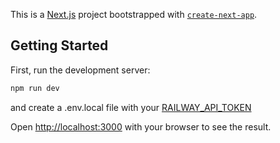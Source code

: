 This is a [Next.js](https://nextjs.org/) project bootstrapped with [`create-next-app`](https://github.com/vercel/next.js/tree/canary/packages/create-next-app).

## Getting Started

First, run the development server:

```bash
npm run dev
```

and create a .env.local file with your [RAILWAY_API_TOKEN](https://docs.railway.app/reference/public-api#authentication)

Open [http://localhost:3000](http://localhost:3000) with your browser to see the result.
